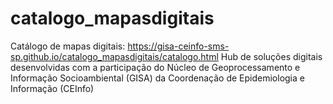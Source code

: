 # catalogo_mapasdigitais

Catálogo de mapas digitais: https://gisa-ceinfo-sms-sp.github.io/catalogo_mapasdigitais/catalogo.html
Hub de soluções digitais desenvolvidas com a participação do Núcleo de Geoprocessamento e Informação Socioambiental (GISA) da Coordenação de Epidemiologia e Informação (CEInfo)
